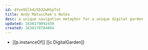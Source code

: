 ```yaml
---
id: 4Yve9Slbdz5DJ2wHSpTnt
title: Andy Matuschak's Notes
desc: a unique navigation metaphor for a unique digital garden
updated: 1636179092450
created: 1636178784864
---
```




- [[p.instanceOf]] [[c.DigitalGarden]]
